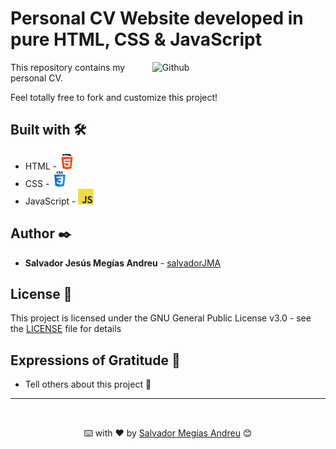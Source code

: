 # Personal CV Website developed in pure HTML, CSS & JavaScript



<img width="55%" align="right" alt="Github" src="https://media.giphy.com/media/juua9i2c2fA0AIp2iq/giphy.gif" />

This repository contains my personal CV.

Feel totally free to fork and customize this project!




## Built with 🛠️

* HTML - <code><img height="25" src="https://raw.githubusercontent.com/github/explore/80688e429a7d4ef2fca1e82350fe8e3517d3494d/topics/html/html.png"></code>
* CSS - <code><img height="25" src="https://raw.githubusercontent.com/github/explore/80688e429a7d4ef2fca1e82350fe8e3517d3494d/topics/css/css.png"></code>
* JavaScript - <code><img height="25" src="https://raw.githubusercontent.com/github/explore/80688e429a7d4ef2fca1e82350fe8e3517d3494d/topics/javascript/javascript.png"></code>


## Author ✒️

* **Salvador Jesús Megías Andreu** - [salvadorJMA](https://github.com/salvadorJMA)


## License 📄

This project is licensed under the GNU General Public License v3.0 - see the [LICENSE](LICENSE) file for details

## Expressions of Gratitude 🎁

* Tell others about this project 📢




---
<div align="center">

<br/>

⌨️ with ❤️ by [Salvador Megías Andreu](https://github.com/salvadorJMA) 😊

</div>